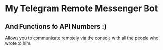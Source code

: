 # My Telegram Remote Messenger Bot

## And Functions fo API Numbers :)

Allows you to communicate remotely via the console with all the people who wrote to him.
